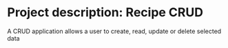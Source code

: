 # Project description: Recipe CRUD
A CRUD application allows a user to create, read, update or delete selected data

